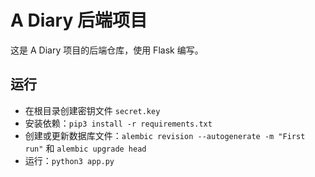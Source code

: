 # A Diary 后端项目

这是 A Diary 项目的后端仓库，使用 Flask 编写。

## 运行

-   在根目录创建密钥文件 `secret.key`
-   安装依赖：`pip3 install -r requirements.txt`
-   创建或更新数据库文件：`alembic revision --autogenerate -m "First run"` 和 `alembic upgrade head`
-   运行：`python3 app.py`

